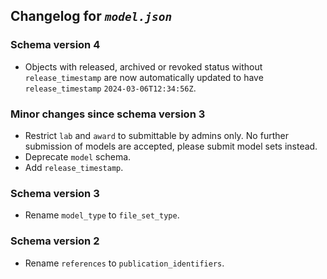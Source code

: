 ## Changelog for *`model.json`*

### Schema version 4

* Objects with released, archived or revoked status without `release_timestamp` are now automatically updated to have `release_timestamp` `2024-03-06T12:34:56Z`.

### Minor changes since schema version 3

* Restrict `lab` and `award` to submittable by admins only. No further submission of models are accepted, please submit model sets instead.
* Deprecate `model` schema.
* Add `release_timestamp`.

### Schema version 3

* Rename `model_type` to `file_set_type`.

### Schema version 2

* Rename `references` to `publication_identifiers`.

